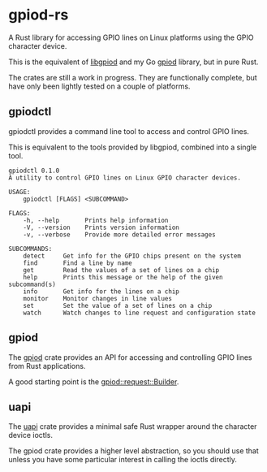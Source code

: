 # gpiod-rs
A Rust library for accessing GPIO lines on Linux platforms using the GPIO character device.

This is the equivalent of [libgpiod](https://git.kernel.org/pub/scm/libs/libgpiod/libgpiod.git/) and my Go [gpiod](https://github.com/warthog618/gpiod) library, but in pure Rust.

The crates are still a work in progress.  They are functionally complete, but have only been lightly tested on a couple of platforms.


## gpiodctl

gpiodctl provides a command line tool to access and control GPIO lines.

This is equivalent to the tools provided by libgpiod, combined into a single tool.

```
gpiodctl 0.1.0
A utility to control GPIO lines on Linux GPIO character devices.

USAGE:
    gpiodctl [FLAGS] <SUBCOMMAND>

FLAGS:
    -h, --help       Prints help information
    -V, --version    Prints version information
    -v, --verbose    Provide more detailed error messages

SUBCOMMANDS:
    detect     Get info for the GPIO chips present on the system
    find       Find a line by name
    get        Read the values of a set of lines on a chip
    help       Prints this message or the help of the given subcommand(s)
    info       Get info for the lines on a chip
    monitor    Monitor changes in line values
    set        Set the value of a set of lines on a chip
    watch      Watch changes to line request and configuration state
```

## gpiod

The [gpiod](https://warthog618.github.io/gpiod-rs/gpiod/) crate provides an API for accessing and controlling GPIO lines from Rust applications.

A good starting point is the [gpiod::request::Builder](https://warthog618.github.io/gpiod-rs/gpiod/request/struct.Builder.html).

## uapi

The [uapi](https://warthog618.github.io/gpiod-rs/gpiod_uapi/) crate provides a minimal safe Rust wrapper around the character device ioctls.

The gpiod crate provides a higher level abstraction, so you should use that unless you have some particular interest in calling the ioctls directly.


